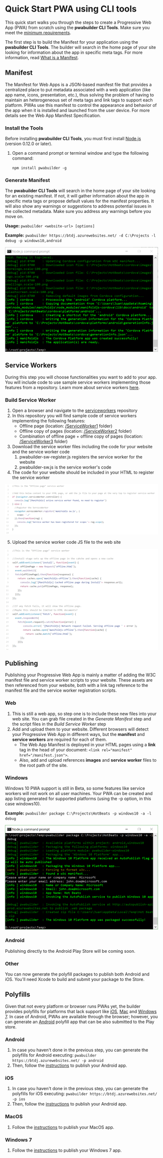 # Quick Start PWA using CLI tools

This quick start walks you through the steps to create a Progressive Web App (PWA) from scratch using the **pwabuilder CLI Tools**. Make sure you meet the [minimum requirements](../whatPWA/pwa-min-requirements.md).

The first step is to build the Manifest for your application using the **pwabuilder CLI Tools**. The builder will search in the home page of your site looking for information about the app in specific meta tags. For more information, read [What is a Manifest](../whatPWA/what-is-a-manifest.md).

## Manifest
The Manifest for Web Apps is a JSON-based manifest file that provides a centralized place to put metadata associated with a web application (like app name, icons, presentation, etc.), thus solving the problem of having to maintain an heterogeneous set of meta tags and link tags to support each platform. PWAs use this manifest to control the appearance and behavior of the app when it is installed and launched from the user device. For more details see the Web App Manifest Specification.

### Install the Tools
Before installing **pwabuilder CLI Tools**, you must first install [Node.js](https://nodejs.org/) (version 0.12.0 or later).

1. Open a command prompt or terminal window and type the following command:  

    `npm install pwabuilder -g`

### Generate Manifest
The **pwabuilder CLI Tools** will search in the home page of your site looking for an existing manifest. If not, it will gather information about the app in specific meta tags or propose default values for the manifest properties. It will also show any warnings or suggestions to address potential issues in the collected metadata. Make sure you address any warnings before you move on.

**Usage:**
`pwabuilder <website-url> [options]`

**Example:**
`pwabuilder https://btdj.azurewebsites.net/ -d C:\Projects -l debug -p windows10,android`

![Generate Manifest](images/quickstart-pwa-cli-generate-manifest.png)

## Service Workers
During this step you will choose functionalities you want to add to your app. You will include code to use sample service workers implementing those features from a repository. Learn more about service workers [here](../whatPWA/what-is-a-service-worker).

### Build Service Worker
1. Open a browser and navigate to the [serviceworkers](https://github.com/pwabuilder/serviceworkers) repository
2. In this repository you will find sample code of service workers implementing the following features:
	- Offline page (location: [/ServiceWorker1](https://github.com/pwabuilder/serviceworkers/tree/master/serviceWorker1) folder)
	- Offline copy of pages (location: [/ServiceWorker2](https://github.com/pwabuilder/serviceworkers/tree/master/serviceWorker2) folder)
	- Combination of offline page + offline copy of pages (location: [/ServiceWorker3](https://github.com/pwabuilder/serviceworkers/tree/master/serviceWorker3) folder)
3. Download the service worker files including the code for your website and the service worker code
	1. pwabuilder-sw-register.js registers the service worker for the website
	2. pwabuilder-sw.js is the service worker's code
4. The code for your website should be included in your HTML to register the service worker

![Code for Website](images/quickstart-pwa-cli-code-for-website.png)

5. Upload the service worker code JS file to the web site

![Service Worker Code](images/quickstart-pwa-cli-service-worker-code.png)

## Publishing
Publishing your Progressive Web App is mainly a matter of adding the W3C manifest file and service worker scripts to your website. These assets are then referenced from your website, both with a link tag reference to the manifest file and the service worker registration scripts.

### Web
1. This is still a web app, so step one is to include these new files into your web site. You can grab file created in the _Generate Manifest_ step and the script files in the _Build Service Worker_ step
2. Add and upload them to your website. Different browsers will detect your Progressive Web App in different ways, but the **manifest** and **service workers** are required for each of them. 
	- The Web App Manifest is deployed in your HTML pages using a **link** tag in the head of your document: `<link rel="manifest" href="/manifest.json">`.
	- Also, add and upload references **images** and **service worker** files to the root path of the site.

### Windows
Windows 10 PWA support is still in Beta, so some features like service workers will not work on all user machines. Your PWA can be created and app listing generated for supported platforms (using the -p option, in this case windows10).

**Example:**
`pwabuilder package C:\Projects\HotBeats -p windows10 -a -l debug`

![Service Worker Code](images/quickstart-pwa-cli-publish-windows10.png)

### Android
Publishing directly to the Android Play Store will be coming soon.

### Other
You can now generate the polyfill packages to publish both Android and iOS. You'll need Xcode to build and submit your package to the Store.


## Polyfills
Given that not every platform or browser runs PWAs yet, the builder provides polyfills for platforms that lack support like [iOS](../tools/how-to-package-ios.md), [Mac](../tools/how-to-package-mac.md) and [Windows 7](../tools/how-to-package-windows7.md).
In case of Android, PWAs are available through the browser; however, you can generate an [Android](../tools/how-to-package-android.md) polyfill app that can be also submitted to the Play store.

### Android
1. In case you haven't done in the previous step, you can generate the polyfills for Android executing: `pwabuilder https://btdj.azurewebsites.net/ -p android`
2. Then, follow the [instructions](../tools/how-to-package-android.md) to publish your Android app.

### iOS
1. In case you haven't done in the previous step, you can generate the polyfills for iOS executing: `pwabuilder https://btdj.azurewebsites.net/ -p ios`
2. Then, follow the [instructions](../tools/how-to-package-ios.md) to publish your Android app.

### MacOS

1. Follow the [instructions](../tools/how-to-package-mac.md) to publish your MacOS app.

### Windows 7

1. Follow the [instructions](../tools/how-to-package-windows7.md) to publish your Windows 7 app.